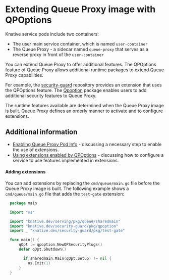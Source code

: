 # Extending Queue Proxy image with QPOptions

Knative service pods include two containers:

- The user main service container, which is named `user-container`
- The Queue Proxy - a sidecar named `queue-proxy` that serves as a reverse proxy in front of the `user-container`

You can extend Queue Proxy to offer additional features. The QPOptions feature of Queue Proxy allows additional runtime packages to extend Queue Proxy capabilities.

For example, the [security-guard](https://knative.dev/security-guard/README.md) repository provides an extension that uses the QPOptions feature. The [Qpoption](https://knative.dev/security-guard/pkg/qpoption/README.md) package enables users to add additional security features to Queue Proxy.

The runtime features available are determined when the Queue Proxy image is built. Queue Proxy defines an orderly manner to activate and to configure extensions.

## Additional information

- [Enabling Queue Proxy Pod Info](./configuration/feature-flags.md#queue-proxy-pod-info) - discussing a necessary step to enable the use of extensions.
- [Using extensions enabled by QPOptions](./services/using-queue-extensions.md) - discussing how to configure a service to use features implemented in extensions.

#### Adding extensions

You can add extensions by replacing the `cmd/queue/main.go` file before the Queue Proxy image is built. The following example shows a `cmd/queue/main.go` file that adds the `test-gate` extension:

```go
  package main

  import "os"

  import "knative.dev/serving/pkg/queue/sharedmain"
  import "knative.dev/security-guard/pkg/qpoption"
  import _ "knative.dev/security-guard/pkg/test-gate"

  func main() {
      qOpt := qpoption.NewQPSecurityPlugs()
      defer qOpt.Shutdown()

        if sharedmain.Main(qOpt.Setup) != nil {
          os.Exit(1)
      }
  }
```
